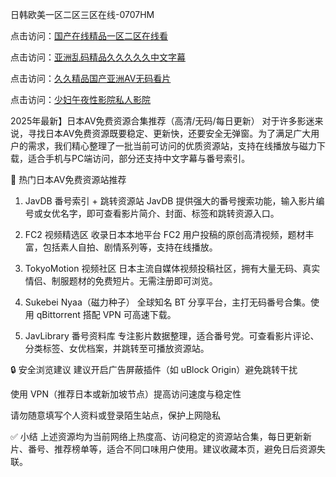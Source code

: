 日韩欧美一区二区三区在线-0707HM

点击访问：<a href="https://cfad.pages.dev/">国产在线精品一区二区在线看</a>

点击访问：<a href="https://gsd-agv.pages.dev/">亚洲乱码精品久久久久久中文字幕</a>

点击访问：<a href="https://bsdf-5f5.pages.dev/">久久精品国产亚洲AV无码看片</a>

点击访问：<a href="https://gfd-5xg.pages.dev/">少妇午夜性影院私人影院</a>

2025年最新】日本AV免费资源合集推荐（高清/无码/每日更新）
对于许多影迷来说，寻找日本AV免费资源既要稳定、更新快，还要安全无弹窗。为了满足广大用户的需求，我们精心整理了一批当前可访问的优质资源站，支持在线播放与磁力下载，适合手机与PC端访问，部分还支持中文字幕与番号索引。

📌 热门日本AV免费资源站推荐
1. JavDB 番号索引 + 跳转资源站
JavDB 提供强大的番号搜索功能，输入影片编号或女优名字，即可查看影片简介、封面、标签和跳转资源入口。

2. FC2 视频精选区
收录日本本地平台 FC2 用户投稿的原创高清视频，题材丰富，包括素人自拍、剧情系列等，支持在线播放。

3. TokyoMotion 视频社区
日本主流自媒体视频投稿社区，拥有大量无码、真实情侣、制服题材的免费短片。无需注册即可浏览。

4. Sukebei Nyaa（磁力种子）
全球知名 BT 分享平台，主打无码番号合集。使用 qBittorrent 搭配 VPN 可高速下载。

5. JavLibrary 番号资料库
专注影片数据整理，适合番号党。可查看影片评论、分类标签、女优档案，并跳转至可播放资源站。

🔒 安全浏览建议
建议开启广告屏蔽插件（如 uBlock Origin）避免跳转干扰

使用 VPN（推荐日本或新加坡节点）提高访问速度与稳定性

请勿随意填写个人资料或登录陌生站点，保护上网隐私

✅ 小结
上述资源均为当前网络上热度高、访问稳定的资源站合集，每日更新新片、番号、推荐榜单等，适合不同口味用户使用。建议收藏本页，避免日后资源失联。



<span style="display:none;">[Canonical link](）</span>

